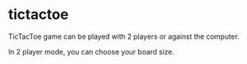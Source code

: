 # tictactoe

TicTacToe game can be played with 2 players or against the computer. 

In 2 player mode, you can choose your board size.  

